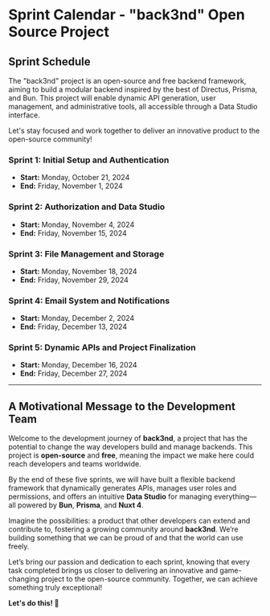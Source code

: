 
# Sprint Calendar - "back3nd" Open Source Project

## Sprint Schedule

The "back3nd" project is an open-source and free backend framework, aiming to build a modular backend inspired by the best of Directus, Prisma, and Bun. This project will enable dynamic API generation, user management, and administrative tools, all accessible through a Data Studio interface.

Let's stay focused and work together to deliver an innovative product to the open-source community!

### Sprint 1: Initial Setup and Authentication
- **Start:** Monday, October 21, 2024
- **End:** Friday, November 1, 2024

### Sprint 2: Authorization and Data Studio
- **Start:** Monday, November 4, 2024
- **End:** Friday, November 15, 2024

### Sprint 3: File Management and Storage
- **Start:** Monday, November 18, 2024
- **End:** Friday, November 29, 2024

### Sprint 4: Email System and Notifications
- **Start:** Monday, December 2, 2024
- **End:** Friday, December 13, 2024

### Sprint 5: Dynamic APIs and Project Finalization
- **Start:** Monday, December 16, 2024
- **End:** Friday, December 27, 2024

---

## A Motivational Message to the Development Team

Welcome to the development journey of **back3nd**, a project that has the potential to change the way developers build and manage backends. This project is **open-source** and **free**, meaning the impact we make here could reach developers and teams worldwide.

By the end of these five sprints, we will have built a flexible backend framework that dynamically generates APIs, manages user roles and permissions, and offers an intuitive **Data Studio** for managing everything—all powered by **Bun**, **Prisma**, and **Nuxt 4**. 

Imagine the possibilities: a product that other developers can extend and contribute to, fostering a growing community around **back3nd**. We’re building something that we can be proud of and that the world can use freely.

Let’s bring our passion and dedication to each sprint, knowing that every task completed brings us closer to delivering an innovative and game-changing project to the open-source community. Together, we can achieve something truly exceptional!

**Let's do this! 🚀**
